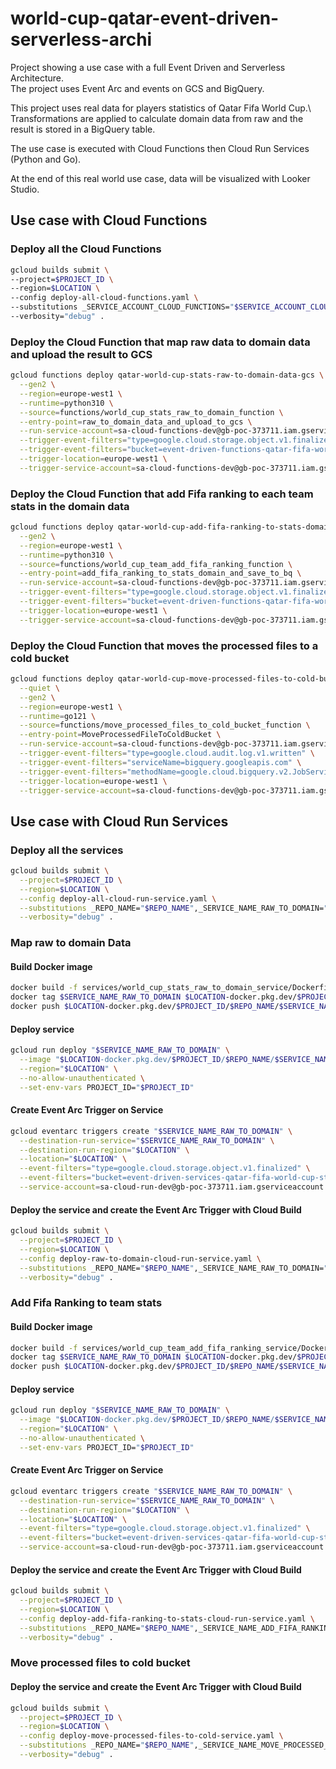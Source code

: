 # world-cup-qatar-event-driven-serverless-archi

Project showing a use case with a full Event Driven and Serverless Architecture.\
The project uses Event Arc and events on GCS and BigQuery.

This project uses real data for players statistics of Qatar Fifa World Cup.\ 
Transformations are applied to calculate domain data from raw and the result is stored in a BigQuery table.

The use case is executed with Cloud Functions then Cloud Run Services (Python and Go).

At the end of this real world use case, data will be visualized with Looker Studio. 

## Use case with Cloud Functions

### Deploy all the Cloud Functions

```bash
gcloud builds submit \
--project=$PROJECT_ID \
--region=$LOCATION \
--config deploy-all-cloud-functions.yaml \
--substitutions _SERVICE_ACCOUNT_CLOUD_FUNCTIONS="$SERVICE_ACCOUNT_CLOUD_FUNCTIONS" \
--verbosity="debug" .
```


### Deploy the Cloud Function that map raw data to domain data and upload the result to GCS

```bash
gcloud functions deploy qatar-world-cup-stats-raw-to-domain-data-gcs \
  --gen2 \
  --region=europe-west1 \
  --runtime=python310 \
  --source=functions/world_cup_stats_raw_to_domain_function \
  --entry-point=raw_to_domain_data_and_upload_to_gcs \
  --run-service-account=sa-cloud-functions-dev@gb-poc-373711.iam.gserviceaccount.com \
  --trigger-event-filters="type=google.cloud.storage.object.v1.finalized" \
  --trigger-event-filters="bucket=event-driven-functions-qatar-fifa-world-cup-stats-raw" \
  --trigger-location=europe-west1 \
  --trigger-service-account=sa-cloud-functions-dev@gb-poc-373711.iam.gserviceaccount.com
```

### Deploy the Cloud Function that add Fifa ranking to each team stats in the domain data

```bash
gcloud functions deploy qatar-world-cup-add-fifa-ranking-to-stats-domain-bq \
  --gen2 \
  --region=europe-west1 \
  --runtime=python310 \
  --source=functions/world_cup_team_add_fifa_ranking_function \
  --entry-point=add_fifa_ranking_to_stats_domain_and_save_to_bq \
  --run-service-account=sa-cloud-functions-dev@gb-poc-373711.iam.gserviceaccount.com \
  --trigger-event-filters="type=google.cloud.storage.object.v1.finalized" \
  --trigger-event-filters="bucket=event-driven-functions-qatar-fifa-world-cup-stats" \
  --trigger-location=europe-west1 \
  --trigger-service-account=sa-cloud-functions-dev@gb-poc-373711.iam.gserviceaccount.com
```

### Deploy the Cloud Function that moves the processed files to a cold bucket 

```bash
gcloud functions deploy qatar-world-cup-move-processed-files-to-cold-bucket \
  --quiet \
  --gen2 \
  --region=europe-west1 \
  --runtime=go121 \
  --source=functions/move_processed_files_to_cold_bucket_function \
  --entry-point=MoveProcessedFileToColdBucket \
  --run-service-account=sa-cloud-functions-dev@gb-poc-373711.iam.gserviceaccount.com \
  --trigger-event-filters="type=google.cloud.audit.log.v1.written" \
  --trigger-event-filters="serviceName=bigquery.googleapis.com" \
  --trigger-event-filters="methodName=google.cloud.bigquery.v2.JobService.InsertJob" \
  --trigger-location=europe-west1 \
  --trigger-service-account=sa-cloud-functions-dev@gb-poc-373711.iam.gserviceaccount.com
````

## Use case with Cloud Run Services

### Deploy all the services

```bash
gcloud builds submit \
  --project=$PROJECT_ID \
  --region=$LOCATION \
  --config deploy-all-cloud-run-service.yaml \
  --substitutions _REPO_NAME="$REPO_NAME",_SERVICE_NAME_RAW_TO_DOMAIN="$SERVICE_NAME_RAW_TO_DOMAIN",_SERVICE_NAME_ADD_FIFA_RANKING_TO_TEAM_STATS="$SERVICE_NAME_ADD_FIFA_RANKING_TO_TEAM_STATS",_SERVICE_NAME_MOVE_PROCESSED_FILE_TO_COLD_BUCKET="$SERVICE_NAME_MOVE_PROCESSED_FILE_TO_COLD_BUCKET",_SERVICE_ACCOUNT_CLOUD_RUN_SERVICES="$SERVICE_ACCOUNT_CLOUD_RUN_SERVICES",_IMAGE_TAG="$IMAGE_TAG" \
  --verbosity="debug" .
```

### Map raw to domain Data

#### Build Docker image

```bash
docker build -f services/world_cup_stats_raw_to_domain_service/Dockerfile -t $SERVICE_NAME_RAW_TO_DOMAIN .
docker tag $SERVICE_NAME_RAW_TO_DOMAIN $LOCATION-docker.pkg.dev/$PROJECT_ID/$REPO_NAME/$SERVICE_NAME_RAW_TO_DOMAIN:$IMAGE_TAG
docker push $LOCATION-docker.pkg.dev/$PROJECT_ID/$REPO_NAME/$SERVICE_NAME_RAW_TO_DOMAIN:$IMAGE_TAG
```

#### Deploy service

```bash
gcloud run deploy "$SERVICE_NAME_RAW_TO_DOMAIN" \
  --image "$LOCATION-docker.pkg.dev/$PROJECT_ID/$REPO_NAME/$SERVICE_NAME_RAW_TO_DOMAIN:$IMAGE_TAG" \
  --region="$LOCATION" \
  --no-allow-unauthenticated \
  --set-env-vars PROJECT_ID="$PROJECT_ID"
```

#### Create Event Arc Trigger on Service

```bash
gcloud eventarc triggers create "$SERVICE_NAME_RAW_TO_DOMAIN" \
  --destination-run-service="$SERVICE_NAME_RAW_TO_DOMAIN" \
  --destination-run-region="$LOCATION" \
  --location="$LOCATION" \
  --event-filters="type=google.cloud.storage.object.v1.finalized" \
  --event-filters="bucket=event-driven-services-qatar-fifa-world-cup-stats-raw" \
  --service-account=sa-cloud-run-dev@gb-poc-373711.iam.gserviceaccount.com
```

#### Deploy the service and create the Event Arc Trigger with Cloud Build

```bash
gcloud builds submit \
  --project=$PROJECT_ID \
  --region=$LOCATION \
  --config deploy-raw-to-domain-cloud-run-service.yaml \
  --substitutions _REPO_NAME="$REPO_NAME",_SERVICE_NAME_RAW_TO_DOMAIN="$SERVICE_NAME_RAW_TO_DOMAIN",_SERVICE_ACCOUNT_CLOUD_RUN_SERVICES="$SERVICE_ACCOUNT_CLOUD_RUN_SERVICES",_IMAGE_TAG="$IMAGE_TAG" \
  --verbosity="debug" .
```

### Add Fifa Ranking to team stats

#### Build Docker image

```bash
docker build -f services/world_cup_team_add_fifa_ranking_service/Dockerfile -t $SERVICE_NAME_RAW_TO_DOMAIN .
docker tag $SERVICE_NAME_RAW_TO_DOMAIN $LOCATION-docker.pkg.dev/$PROJECT_ID/$REPO_NAME/$SERVICE_NAME_RAW_TO_DOMAIN:$IMAGE_TAG
docker push $LOCATION-docker.pkg.dev/$PROJECT_ID/$REPO_NAME/$SERVICE_NAME_RAW_TO_DOMAIN:$IMAGE_TAG
```

#### Deploy service

```bash
gcloud run deploy "$SERVICE_NAME_RAW_TO_DOMAIN" \
  --image "$LOCATION-docker.pkg.dev/$PROJECT_ID/$REPO_NAME/$SERVICE_NAME_RAW_TO_DOMAIN:$IMAGE_TAG" \
  --region="$LOCATION" \
  --no-allow-unauthenticated \
  --set-env-vars PROJECT_ID="$PROJECT_ID"
```

#### Create Event Arc Trigger on Service

```bash
gcloud eventarc triggers create "$SERVICE_NAME_RAW_TO_DOMAIN" \
  --destination-run-service="$SERVICE_NAME_RAW_TO_DOMAIN" \
  --destination-run-region="$LOCATION" \
  --location="$LOCATION" \
  --event-filters="type=google.cloud.storage.object.v1.finalized" \
  --event-filters="bucket=event-driven-services-qatar-fifa-world-cup-stats-raw" \
  --service-account=sa-cloud-run-dev@gb-poc-373711.iam.gserviceaccount.com
```

#### Deploy the service and create the Event Arc Trigger with Cloud Build

```bash
gcloud builds submit \
  --project=$PROJECT_ID \
  --region=$LOCATION \
  --config deploy-add-fifa-ranking-to-stats-cloud-run-service.yaml \
  --substitutions _REPO_NAME="$REPO_NAME",_SERVICE_NAME_ADD_FIFA_RANKING_TO_TEAM_STATS="$SERVICE_NAME_ADD_FIFA_RANKING_TO_TEAM_STATS",_SERVICE_ACCOUNT_CLOUD_RUN_SERVICES="$SERVICE_ACCOUNT_CLOUD_RUN_SERVICES",_IMAGE_TAG="$IMAGE_TAG" \
  --verbosity="debug" .
```

### Move processed files to cold bucket

#### Deploy the service and create the Event Arc Trigger with Cloud Build

```bash
gcloud builds submit \
  --project=$PROJECT_ID \
  --region=$LOCATION \
  --config deploy-move-processed-files-to-cold-service.yaml \
  --substitutions _REPO_NAME="$REPO_NAME",_SERVICE_NAME_MOVE_PROCESSED_FILE_TO_COLD_BUCKET="$SERVICE_NAME_MOVE_PROCESSED_FILE_TO_COLD_BUCKET",_SERVICE_ACCOUNT_CLOUD_RUN_SERVICES="$SERVICE_ACCOUNT_CLOUD_RUN_SERVICES",_IMAGE_TAG="$IMAGE_TAG" \
  --verbosity="debug" .
```
